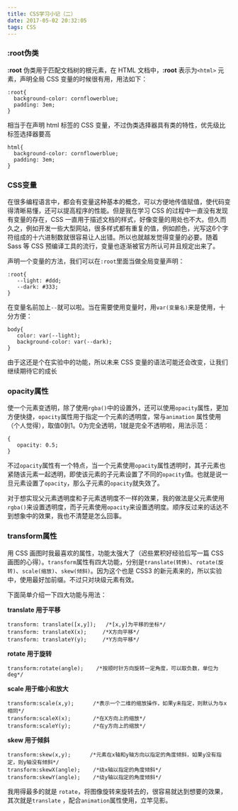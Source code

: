 ```yaml
---
title: CSS学习小记（二）
date: 2017-05-02 20:32:05
tags: CSS
---
```

### :root伪类

**:root** 伪类用于匹配文档树的根元素，在 HTML 文档中，**:root** 表示为`<html>`
元素，声明全局 CSS 变量的时候很有用，用法如下：
```
:root{
  background-color: cornflowerblue;
  padding: 3em;
}
```

相当于在声明 html 标签的 CSS 变量，不过伪类选择器具有类的特性，优先级比标签选择器要高
```
html{
  background-color: cornflowerblue;
  padding: 3em;
}
```

### CSS变量
在很多编程语言中，都会有变量这种基本的概念，可以方便地传值赋值，使代码变得清晰易懂，还可以提高程序的性能。但是我在学习 CSS 的过程中一直没有发现有变量的存在，CSS 一直用于描述文档的样式，好像变量的用处也不大。但久而久之，例如开发一些大型网站，很多样式都有重复的值，例如颜色，光写这6个字符组成的十六进制数就很容易让人出错。所以也就越发觉得变量的必要。随着 Sass 等 CSS 预编译工具的流行，变量也逐渐被官方所认可并且规定出来了。

声明一个变量的方法，我们可以在`:root`里面当做全局变量声明：
```
:root{
   --light: #ddd;
   --dark: #333;
}
```

在变量名前加上`--`就可以啦。当在需要使用变量时，用`var(变量名)`来是使用，十分方便：
```
body{
   color: var(--light);
   background-color: var(--dark);
}
```

由于这还是个在实验中的功能，所以未来 CSS 变量的语法可能还会改变，让我们继续期待它的成长

### opacity属性
使一个元素变透明，除了使用`rgba()`中的设置外，还可以使用`opacity`属性，更加方便快捷，`opacity`属性用于指定一个元素的透明度，常与`animation` 属性使用（个人觉得），取值0到1。0为完全透明，1就是完全不透明啦，用法示范：
```
{
   opacity: 0.5;
}
```

不过`opacity`属性有一个特点，当一个元素使用`opacity`属性透明时，其子元素也紧随该元素一起透明，即使该元素的子元素设置了不同的`opacity`值。也就是说一旦元素设置了`opacity`，那么子元素的`opacity`就失效了。

对于想实现父元素透明度和子元素透明度不一样的效果，我的做法是父元素使用`rgba()`来设置透明度，而子元素使用`opacity`来设置透明度。顺序反过来的话达不到想象中的效果，我也不清楚是怎么回事。

### transform属性
用 CSS 画图时我最喜欢的属性，功能太强大了（迟些累积好经验后写一篇 CSS 画图的心得）。`transform`属性有四大功能，分别是`translate(转换)`、`rotate(旋转)`、`scale(缩放)`、`skew(倾斜)`。因为这个也是 CSS3 的新元素来的，所以实验中，使用最好加前缀。不过只对块级元素有效。

下面简单介绍一下四大功能与用法：

**translate 用于平移**
```
transform: translate([x,y]);   /*[x,y]为平移的坐标*/
transform: translateX(x);     /*X方向平移*/
transform: translateY(y);     /*Y方向平移*/
```

**rotate 用于旋转**
```
transform:rotate(angle);    /*按顺时针方向旋转一定角度，可以取负数，单位为deg*/
```

**scale 用于缩小和放大**
```
transform:scale(x,y);      /*表示一个二维的缩放操作，如果y未指定，则默认为与x相同*/
transform:scaleX(x);       /*在X方向上的缩放*/
transform:scaleY(y);       /*在y方向上的缩放*/
```

**skew 用于倾斜**
```
transform:skew(x,y);      /*元素在x轴和y轴方向以指定的角度倾斜，如果y没有指定，则y轴没有倾斜*/
transform:skewX(angle);    /*绕x轴以指定的角度倾斜*/
transform:skewY(angle);    /*绕y轴以指定的角度倾斜*/
```

我用得最多的就是 `rotate`，将图像旋转来旋转去的，很容易就达到想要的效果，其次就是`translate` ，配合`animation`属性使用，立竿见影。